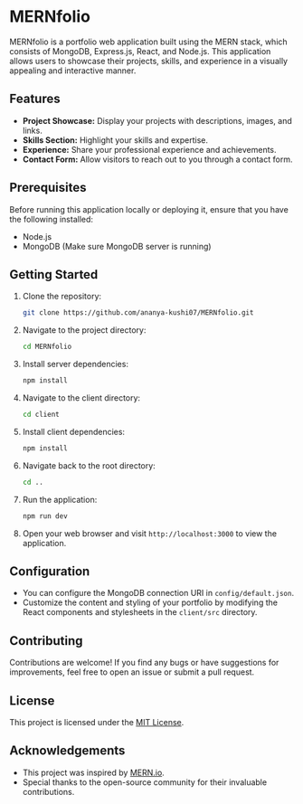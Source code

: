 
# MERNfolio

MERNfolio is a portfolio web application built using the MERN stack, which consists of MongoDB, Express.js, React, and Node.js. This application allows users to showcase their projects, skills, and experience in a visually appealing and interactive manner.

## Features

- **Project Showcase:** Display your projects with descriptions, images, and links.
- **Skills Section:** Highlight your skills and expertise.
- **Experience:** Share your professional experience and achievements.
- **Contact Form:** Allow visitors to reach out to you through a contact form.

## Prerequisites

Before running this application locally or deploying it, ensure that you have the following installed:

- Node.js
- MongoDB (Make sure MongoDB server is running)

## Getting Started

1. Clone the repository:

   ```bash
   git clone https://github.com/ananya-kushi07/MERNfolio.git
   ```

2. Navigate to the project directory:

   ```bash
   cd MERNfolio
   ```

3. Install server dependencies:

   ```bash
   npm install
   ```

4. Navigate to the client directory:

   ```bash
   cd client
   ```

5. Install client dependencies:

   ```bash
   npm install
   ```

6. Navigate back to the root directory:

   ```bash
   cd ..
   ```

7. Run the application:

   ```bash
   npm run dev
   ```

8. Open your web browser and visit `http://localhost:3000` to view the application.

## Configuration

- You can configure the MongoDB connection URI in `config/default.json`.
- Customize the content and styling of your portfolio by modifying the React components and stylesheets in the `client/src` directory.

## Contributing

Contributions are welcome! If you find any bugs or have suggestions for improvements, feel free to open an issue or submit a pull request.

## License

This project is licensed under the [MIT License](LICENSE).

## Acknowledgements

- This project was inspired by [MERN.io](https://mern.io/).
- Special thanks to the open-source community for their invaluable contributions.
  
